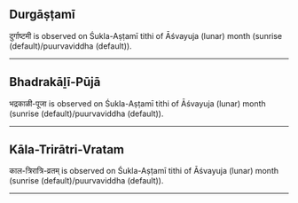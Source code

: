 ## Durgāṣṭamī
दुर्गाष्टमी is observed on Śukla-Aṣṭamī tithi of Āśvayuja (lunar) month (sunrise (default)/puurvaviddha (default)).



---
## Bhadrakāḻī-Pūjā
भद्रकाळी-पूजा is observed on Śukla-Aṣṭamī tithi of Āśvayuja (lunar) month (sunrise (default)/puurvaviddha (default)).



---
## Kāla-Trirātri-Vratam
काल-त्रिरात्रि-व्रतम् is observed on Śukla-Aṣṭamī tithi of Āśvayuja (lunar) month (sunrise (default)/puurvaviddha (default)).



---
